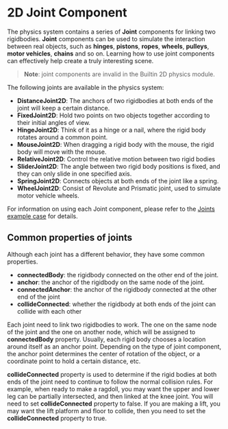 # 2D Joint Component

The physics system contains a series of __Joint__ components for linking two rigidbodies. **Joint** components can be used to simulate the interaction between real objects, such as __hinges__, __pistons__, __ropes__, __wheels__, __pulleys__, __motor vehicles__, __chains__ and so on. Learning how to use joint components can effectively help create a truly interesting scene.

> __Note__: joint components are invalid in the Builtin 2D physics module.

The following joints are available in the physics system:

- __DistanceJoint2D__: The anchors of two rigidbodies at both ends of the joint will keep a certain distance.
- __FixedJoint2D__: Hold two points on two objects together according to their initial angles of view.
- __HingeJoint2D__: Think of it as a hinge or a nail, where the rigid body rotates around a common point.
- __MouseJoint2D__: When dragging a rigid body with the mouse, the rigid body will move with the mouse.
- __RelativeJoint2D__: Control the relative motion between two rigid bodies
- __SliderJoint2D__: The angle between two rigid body positions is fixed, and they can only slide in one specified axis.
- __SpringJoint2D__: Connects objects at both ends of the joint like a spring.
- __WheelJoint2D__: Consist of Revolute and Prismatic joint, used to simulate motor vehicle wheels.

For information on using each Joint component, please refer to the [Joints example case](https://github.com/cocos/cocos-test-projects/tree/v3.5/assets/cases/middleware/dragonbones) for details.

## Common properties of joints

Although each joint has a different behavior, they have some common properties.

- __connectedBody__: the rigidbody connected on the other end of the joint.
- __anchor__: the anchor of the rigidbody on the same node of the joint.
- __connectedAnchor__: the anchor of the rigidbody connected at the other end of the joint
- __collideConnected__: whether the rigidbody at both ends of the joint can collide with each other

Each joint need to link two rigidbodies to work. The one on the same node of the joint and the one on another node, which will be assigned to **connectedBody** property. Usually, each rigid body chooses a location around itself as an anchor point. Depending on the type of joint component, the anchor point determines the center of rotation of the object, or a coordinate point to hold a certain distance, etc.

**collideConnected** property is used to determine if the rigid bodies at both ends of the joint need to continue to follow the normal collision rules. For example, when ready to make a ragdoll, you may want the upper and lower leg can be partially intersected, and then linked at the knee joint. You will need to set **collideConnected** property to false. If you are making a lift, you may want the lift platform and floor to collide, then you need to set the **collideConnected** property to true.

